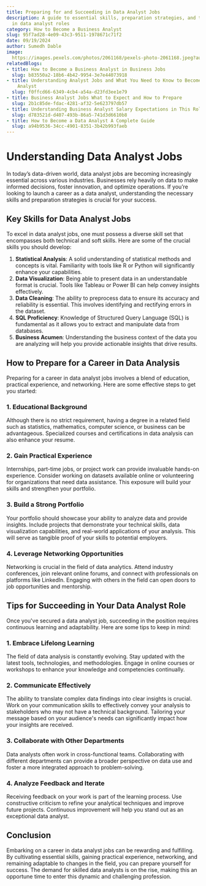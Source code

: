 ```yaml
---
title: Preparing for and Succeeding in Data Analyst Jobs
description: A guide to essential skills, preparation strategies, and tips for thriving
  in data analyst roles
category: How to Become a Business Analyst
slug: 95f7ad28-4e09-43c3-9511-1978671c71f2
date: 09/19/2024
author: Sumedh Dable
image: 
  https://images.pexels.com/photos/2061168/pexels-photo-2061168.jpeg?auto=compress&cs=tinysrgb&w=600
relatedBlogs:
- title: How to Become a Business Analyst in Business Jobs
  slug: b83550a2-18b6-4b42-9954-3e7e44073918
- title: Understanding Analyst Jobs and What You Need to Know to Become a Business
    Analyst
  slug: f0ffcd66-6349-4cb4-a54a-d23fd3ee1e79
- title: Business Analyst Jobs What to Expect and How to Prepare
  slug: 2b1c85de-fdac-4281-af32-5e623797db57
- title: Understanding Business Analyst Salary Expectations in This Role
  slug: d783521d-d407-493b-86a5-741d3d6610b8
- title: How to Become a Data Analyst A Complete Guide
  slug: a94b9536-34cc-4901-8351-3b42b993faeb
---
```


# Understanding Data Analyst Jobs

In today’s data-driven world, data analyst jobs are becoming increasingly essential across various industries. Businesses rely heavily on data to make informed decisions, foster innovation, and optimize operations. If you’re looking to launch a career as a data analyst, understanding the necessary skills and preparation strategies is crucial for your success.

## Key Skills for Data Analyst Jobs

To excel in data analyst jobs, one must possess a diverse skill set that encompasses both technical and soft skills. Here are some of the crucial skills you should develop:

1. **Statistical Analysis**: A solid understanding of statistical methods and concepts is vital. Familiarity with tools like R or Python will significantly enhance your capabilities.
2. **Data Visualization**: Being able to present data in an understandable format is crucial. Tools like Tableau or Power BI can help convey insights effectively.
3. **Data Cleaning**: The ability to preprocess data to ensure its accuracy and reliability is essential. This involves identifying and rectifying errors in the dataset.
4. **SQL Proficiency**: Knowledge of Structured Query Language (SQL) is fundamental as it allows you to extract and manipulate data from databases.
5. **Business Acumen**: Understanding the business context of the data you are analyzing will help you provide actionable insights that drive results.

## How to Prepare for a Career in Data Analysis

Preparing for a career in data analyst jobs involves a blend of education, practical experience, and networking. Here are some effective steps to get you started:

### 1. Educational Background

Although there is no strict requirement, having a degree in a related field such as statistics, mathematics, computer science, or business can be advantageous. Specialized courses and certifications in data analysis can also enhance your resume.

### 2. Gain Practical Experience

Internships, part-time jobs, or project work can provide invaluable hands-on experience. Consider working on datasets available online or volunteering for organizations that need data assistance. This exposure will build your skills and strengthen your portfolio.

### 3. Build a Strong Portfolio

Your portfolio should showcase your ability to analyze data and provide insights. Include projects that demonstrate your technical skills, data visualization capabilities, and real-world applications of your analysis. This will serve as tangible proof of your skills to potential employers.

### 4. Leverage Networking Opportunities

Networking is crucial in the field of data analytics. Attend industry conferences, join relevant online forums, and connect with professionals on platforms like LinkedIn. Engaging with others in the field can open doors to job opportunities and mentorship.

## Tips for Succeeding in Your Data Analyst Role

Once you've secured a data analyst job, succeeding in the position requires continuous learning and adaptability. Here are some tips to keep in mind:

### 1. Embrace Lifelong Learning

The field of data analysis is constantly evolving. Stay updated with the latest tools, technologies, and methodologies. Engage in online courses or workshops to enhance your knowledge and competencies continually.

### 2. Communicate Effectively

The ability to translate complex data findings into clear insights is crucial. Work on your communication skills to effectively convey your analysis to stakeholders who may not have a technical background. Tailoring your message based on your audience's needs can significantly impact how your insights are received.

### 3. Collaborate with Other Departments

Data analysts often work in cross-functional teams. Collaborating with different departments can provide a broader perspective on data use and foster a more integrated approach to problem-solving.

### 4. Analyze Feedback and Iterate

Receiving feedback on your work is part of the learning process. Use constructive criticism to refine your analytical techniques and improve future projects. Continuous improvement will help you stand out as an exceptional data analyst.

## Conclusion

Embarking on a career in data analyst jobs can be rewarding and fulfilling. By cultivating essential skills, gaining practical experience, networking, and remaining adaptable to changes in the field, you can prepare yourself for success. The demand for skilled data analysts is on the rise, making this an opportune time to enter this dynamic and challenging profession.